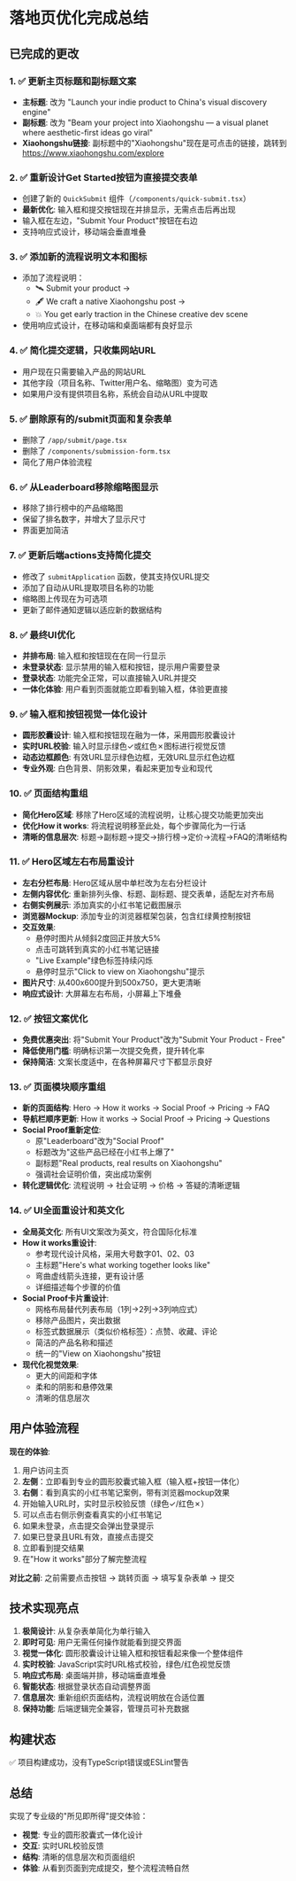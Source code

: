 # 落地页优化完成总结

## 已完成的更改

### 1. ✅ 更新主页标题和副标题文案
- **主标题**: 改为 "Launch your indie product to China's visual discovery engine"
- **副标题**: 改为 "Beam your project into Xiaohongshu — a visual planet where aesthetic-first ideas go viral"
- **Xiaohongshu链接**: 副标题中的"Xiaohongshu"现在是可点击的链接，跳转到 https://www.xiaohongshu.com/explore

### 2. ✅ 重新设计Get Started按钮为直接提交表单
- 创建了新的 `QuickSubmit` 组件（`/components/quick-submit.tsx`）
- **最新优化**: 输入框和提交按钮现在并排显示，无需点击后再出现
- 输入框在左边，"Submit Your Product"按钮在右边
- 支持响应式设计，移动端会垂直堆叠

### 3. ✅ 添加新的流程说明文本和图标
- 添加了流程说明：
  - 🛰️ Submit your product →
  - 🖋️ We craft a native Xiaohongshu post →  
  - 💥 You get early traction in the Chinese creative dev scene
- 使用响应式设计，在移动端和桌面端都有良好显示

### 4. ✅ 简化提交逻辑，只收集网站URL
- 用户现在只需要输入产品的网站URL
- 其他字段（项目名称、Twitter用户名、缩略图）变为可选
- 如果用户没有提供项目名称，系统会自动从URL中提取

### 5. ✅ 删除原有的/submit页面和复杂表单
- 删除了 `/app/submit/page.tsx`
- 删除了 `/components/submission-form.tsx`
- 简化了用户体验流程

### 6. ✅ 从Leaderboard移除缩略图显示
- 移除了排行榜中的产品缩略图
- 保留了排名数字，并增大了显示尺寸
- 界面更加简洁

### 7. ✅ 更新后端actions支持简化提交
- 修改了 `submitApplication` 函数，使其支持仅URL提交
- 添加了自动从URL提取项目名称的功能
- 缩略图上传现在为可选项
- 更新了邮件通知逻辑以适应新的数据结构

### 8. ✅ 最终UI优化
- **并排布局**: 输入框和按钮现在在同一行显示
- **未登录状态**: 显示禁用的输入框和按钮，提示用户需要登录
- **登录状态**: 功能完全正常，可以直接输入URL并提交
- **一体化体验**: 用户看到页面就能立即看到输入框，体验更直接

### 9. ✅ 输入框和按钮视觉一体化设计
- **圆形胶囊设计**: 输入框和按钮现在融为一体，采用圆形胶囊设计
- **实时URL校验**: 输入时显示绿色✓或红色✗图标进行视觉反馈
- **动态边框颜色**: 有效URL显示绿色边框，无效URL显示红色边框
- **专业外观**: 白色背景、阴影效果，看起来更加专业和现代

### 10. ✅ 页面结构重组
- **简化Hero区域**: 移除了Hero区域的流程说明，让核心提交功能更加突出
- **优化How it works**: 将流程说明移至此处，每个步骤简化为一行话
- **清晰的信息层次**: 标题→副标题→提交→排行榜→定价→流程→FAQ的清晰结构

### 11. ✅ Hero区域左右布局重设计
- **左右分栏布局**: Hero区域从居中单栏改为左右分栏设计
- **左侧内容优化**: 重新排列头像、标题、副标题、提交表单，适配左对齐布局
- **右侧实例展示**: 添加真实的小红书笔记截图展示
- **浏览器Mockup**: 添加专业的浏览器框架包装，包含红绿黄控制按钮
- **交互效果**: 
  - 悬停时图片从倾斜2度回正并放大5%
  - 点击可跳转到真实的小红书笔记链接
  - "Live Example"绿色标签持续闪烁
  - 悬停时显示"Click to view on Xiaohongshu"提示
- **图片尺寸**: 从400x600提升到500x750，更大更清晰
- **响应式设计**: 大屏幕左右布局，小屏幕上下堆叠

### 12. ✅ 按钮文案优化
- **免费优惠突出**: 将"Submit Your Product"改为"Submit Your Product - Free"
- **降低使用门槛**: 明确标识第一次提交免费，提升转化率
- **保持简洁**: 文案长度适中，在各种屏幕尺寸下都显示良好

### 13. ✅ 页面模块顺序重组
- **新的页面结构**: Hero → How it works → Social Proof → Pricing → FAQ
- **导航栏顺序更新**: How it works → Social Proof → Pricing → Questions
- **Social Proof重新定位**: 
  - 原"Leaderboard"改为"Social Proof"
  - 标题改为"这些产品已经在小红书上爆了"
  - 副标题"Real products, real results on Xiaohongshu"
  - 强调社会证明价值，突出成功案例
- **转化逻辑优化**: 流程说明 → 社会证明 → 价格 → 答疑的清晰逻辑

### 14. ✅ UI全面重设计和英文化
- **全局英文化**: 所有UI文案改为英文，符合国际化标准
- **How it works重设计**: 
  - 参考现代设计风格，采用大号数字01、02、03
  - 主标题"Here's what working together looks like"
  - 弯曲虚线箭头连接，更有设计感
  - 详细描述每个步骤的价值
- **Social Proof卡片重设计**:
  - 网格布局替代列表布局（1列→2列→3列响应式）
  - 移除产品图片，突出数据
  - 标签式数据展示（类似价格标签）：点赞、收藏、评论
  - 简洁的产品名称和描述
  - 统一的"View on Xiaohongshu"按钮
- **现代化视觉效果**:
  - 更大的间距和字体
  - 柔和的阴影和悬停效果
  - 清晰的信息层次

## 用户体验流程

**现在的体验**:
1. 用户访问主页
2. **左侧**：立即看到专业的圆形胶囊式输入框（输入框+按钮一体化）
3. **右侧**：看到真实的小红书笔记案例，带有浏览器mockup效果
4. 开始输入URL时，实时显示校验反馈（绿色✓/红色✗）
5. 可以点击右侧示例查看真实的小红书笔记
6. 如果未登录，点击提交会弹出登录提示
7. 如果已登录且URL有效，直接点击提交
8. 立即看到提交结果
9. 在"How it works"部分了解完整流程

**对比之前**: 之前需要点击按钮 → 跳转页面 → 填写复杂表单 → 提交

## 技术实现亮点

1. **极简设计**: 从复杂表单简化为单行输入
2. **即时可见**: 用户无需任何操作就能看到提交界面  
3. **视觉一体化**: 圆形胶囊设计让输入框和按钮看起来像一个整体组件
4. **实时校验**: JavaScript实时URL格式校验，绿色/红色视觉反馈
5. **响应式布局**: 桌面端并排，移动端垂直堆叠
6. **智能状态**: 根据登录状态自动调整界面
7. **信息层次**: 重新组织页面结构，流程说明放在合适位置
8. **保持功能**: 后端逻辑完全兼容，管理员可补充数据

## 构建状态
✅ 项目构建成功，没有TypeScript错误或ESLint警告

## 总结
实现了专业级的"所见即所得"提交体验：
- **视觉**: 专业的圆形胶囊式一体化设计
- **交互**: 实时URL校验反馈
- **结构**: 清晰的信息层次和页面组织
- **体验**: 从看到页面到完成提交，整个流程流畅自然